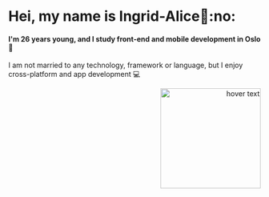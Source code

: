# Hei, my name is Ingrid-Alice:wave::no:




#### I'm 26 years young, and I study front-end and mobile development in Oslo:woman:

I am not married to any technology, framework or language, but I enjoy cross-platform and app development :computer:






<p align="right">
<img src="https://user-images.githubusercontent.com/42621710/101796122-e86a7480-3b08-11eb-98ab-42e4eb8d696d.png" width="200" title="hover text">
</p>

<!--
**iaffs/iaffs** is a ✨ _special_ ✨ repository because its `README.md` (this file) appears on your GitHub profile.

Here are some ideas to get you started:

- 🔭 I’m currently working on ...
- 🌱 I’m currently learning ...
- 👯 I’m looking to collaborate on ...
- 🤔 I’m looking for help with ...
- 💬 Ask me about ...
- 📫 How to reach me: ...
- 😄 Pronouns: ...
- ⚡ Fun fact: ...
-->
